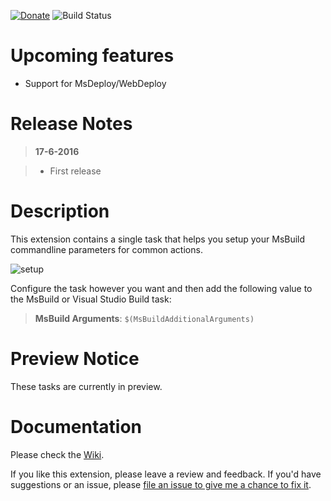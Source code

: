 [![Donate](https://raw.githubusercontent.com/jessehouwing/vsts-msbuild-helper-task/master/extension/images/donate.png)](https://www.paypal.me/JesseHouwing/5) ![Build Status](https://jessehouwing.visualstudio.com/_apis/public/build/definitions/a88536a2-a889-45a3-a955-ddf1af8aeba1/36/badge)

# Upcoming features

 - Support for MsDeploy/WebDeploy

# Release Notes
> **17-6-2016**

> - First release


# Description

This extension contains a single task that helps you setup your MsBuild commandline parameters for common actions.

![setup](https://raw.githubusercontent.com/jessehouwing/vsts-msbuild-helper-task/master/extension/images/Screenshots/setup.png)

Configure the task however you want and then add the following value to the MsBuild or Visual Studio Build task:

> **MsBuild Arguments**: `$(MsBuildAdditionalArguments)`

# Preview Notice

These tasks are currently in preview.

# Documentation

Please check the [Wiki](https://github.com/jessehouwing/vsts-msbuild-helper-task/wiki).

If you like this extension, please leave a review and feedback. If you'd have suggestions or an issue, please [file an issue to give me a chance to fix it](https://github.com/jessehouwing/vsts-msbuild-helper-task/issues).

